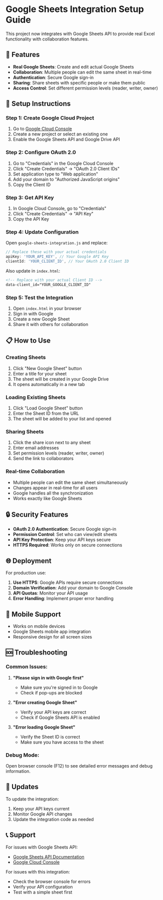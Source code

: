 # Google Sheets Integration Setup Guide

This project now integrates with Google Sheets API to provide real Excel functionality with collaboration features.

## 🚀 Features

- **Real Google Sheets**: Create and edit actual Google Sheets
- **Collaboration**: Multiple people can edit the same sheet in real-time
- **Authentication**: Secure Google sign-in
- **Sharing**: Share sheets with specific people or make them public
- **Access Control**: Set different permission levels (reader, writer, owner)

## 🔧 Setup Instructions

### Step 1: Create Google Cloud Project

1. Go to [Google Cloud Console](https://console.cloud.google.com/)
2. Create a new project or select an existing one
3. Enable the Google Sheets API and Google Drive API

### Step 2: Configure OAuth 2.0

1. Go to "Credentials" in the Google Cloud Console
2. Click "Create Credentials" → "OAuth 2.0 Client IDs"
3. Set application type to "Web application"
4. Add your domain to "Authorized JavaScript origins"
5. Copy the Client ID

### Step 3: Get API Key

1. In Google Cloud Console, go to "Credentials"
2. Click "Create Credentials" → "API Key"
3. Copy the API Key

### Step 4: Update Configuration

Open `google-sheets-integration.js` and replace:

```javascript
// Replace these with your actual credentials
apiKey: 'YOUR_API_KEY', // Your Google API Key
clientId: 'YOUR_CLIENT_ID', // Your OAuth 2.0 Client ID
```

Also update in `index.html`:

```html
<!-- Replace with your actual Client ID -->
data-client_id="YOUR_GOOGLE_CLIENT_ID"
```

### Step 5: Test the Integration

1. Open `index.html` in your browser
2. Sign in with Google
3. Create a new Google Sheet
4. Share it with others for collaboration

## 📋 How to Use

### Creating Sheets
1. Click "New Google Sheet" button
2. Enter a title for your sheet
3. The sheet will be created in your Google Drive
4. It opens automatically in a new tab

### Loading Existing Sheets
1. Click "Load Google Sheet" button
2. Enter the Sheet ID from the URL
3. The sheet will be added to your list and opened

### Sharing Sheets
1. Click the share icon next to any sheet
2. Enter email addresses
3. Set permission levels (reader, writer, owner)
4. Send the link to collaborators

### Real-time Collaboration
- Multiple people can edit the same sheet simultaneously
- Changes appear in real-time for all users
- Google handles all the synchronization
- Works exactly like Google Sheets

## 🔒 Security Features

- **OAuth 2.0 Authentication**: Secure Google sign-in
- **Permission Control**: Set who can view/edit sheets
- **API Key Protection**: Keep your API keys secure
- **HTTPS Required**: Works only on secure connections

## 🌐 Deployment

For production use:

1. **Use HTTPS**: Google APIs require secure connections
2. **Domain Verification**: Add your domain to Google Console
3. **API Quotas**: Monitor your API usage
4. **Error Handling**: Implement proper error handling

## 📱 Mobile Support

- Works on mobile devices
- Google Sheets mobile app integration
- Responsive design for all screen sizes

## 🆘 Troubleshooting

### Common Issues:

1. **"Please sign in with Google first"**
   - Make sure you're signed in to Google
   - Check if pop-ups are blocked

2. **"Error creating Google Sheet"**
   - Verify your API keys are correct
   - Check if Google Sheets API is enabled

3. **"Error loading Google Sheet"**
   - Verify the Sheet ID is correct
   - Make sure you have access to the sheet

### Debug Mode:

Open browser console (F12) to see detailed error messages and debug information.

## 🔄 Updates

To update the integration:

1. Keep your API keys current
2. Monitor Google API changes
3. Update the integration code as needed

## 📞 Support

For issues with Google Sheets API:
- [Google Sheets API Documentation](https://developers.google.com/sheets/api)
- [Google Cloud Console](https://console.cloud.google.com/)

For issues with this integration:
- Check the browser console for errors
- Verify your API configuration
- Test with a simple sheet first
